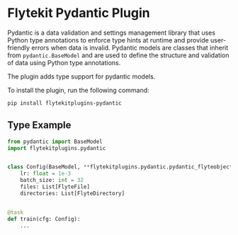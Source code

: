 # Flytekit Pydantic Plugin

Pydantic is a data validation and settings management library that uses Python type annotations to enforce type hints at runtime and provide user-friendly errors when data is invalid. Pydantic models are classes that inherit from `pydantic.BaseModel` and are used to define the structure and validation of data using Python type annotations.

The plugin adds type support for pydantic models.

To install the plugin, run the following command:

```bash
pip install flytekitplugins-pydantic
```


## Type Example
```python
from pydantic import BaseModel
import flytekitplugins.pydantic


class Config(BaseModel, **flytekitplugins.pydantic.pydantic_flyteobject_config):
    lr: float = 1e-3
    batch_size: int = 32
    files: List[FlyteFile]
    directories: List[FlyteDirectory]


@task
def train(cfg: Config):
    ...
```
